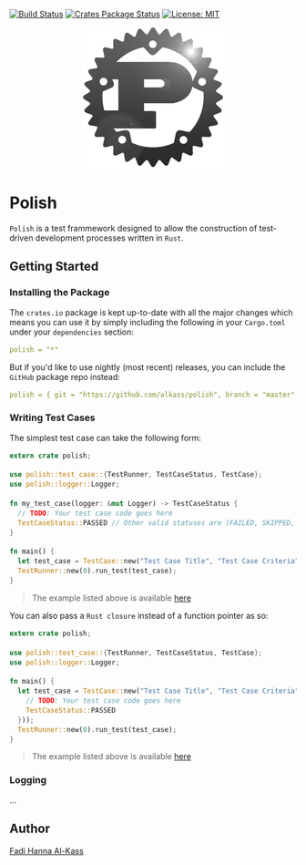 [![Build Status](https://travis-ci.org/AlKass/polish.svg?branch=master)](https://travis-ci.org/AlKass/polish)
[![Crates Package Status](https://img.shields.io/crates/v/polish.svg)](https://crates.io/crates/polish)
[![License: MIT](https://img.shields.io/badge/License-MIT-yellow.svg)](https://github.com/AlKass/polish/blob/master/License.md)

<div align="center">
  <img src="logo.png" />
</div>

# Polish
`Polish` is a test frammework designed to allow the construction of test-driven development processes written in `Rust`.

## Getting Started

### Installing the Package
The `crates.io` package is kept up-to-date with all the major changes which means you can use it by simply including the following in your `Cargo.toml` under your `dependencies` section:

```yaml
polish = "*"
```

But if you'd like to use nightly (most recent) releases, you can include the `GitHub` package repo instead:

```yaml
polish = { git = "https://github.com/alkass/polish", branch = "master" }
```

### Writing Test Cases
The simplest test case can take the following form:

```rust
extern crate polish;

use polish::test_case::{TestRunner, TestCaseStatus, TestCase};
use polish::logger::Logger;

fn my_test_case(logger: &mut Logger) -> TestCaseStatus {
  // TODO: Your test case code goes here
  TestCaseStatus::PASSED // Other valid statuses are (FAILED, SKIPPED, and UNKNOWN)
}

fn main() {
  let test_case = TestCase::new("Test Case Title", "Test Case Criteria", Box::new(my_test_case));
  TestRunner::new(0).run_test(test_case);
}
```

> The example listed above is available [here](examples/run_test.rs)

You can also pass a `Rust closure` instead of a function pointer as so:

```rust
extern crate polish;

use polish::test_case::{TestRunner, TestCaseStatus, TestCase};
use polish::logger::Logger;

fn main() {
  let test_case = TestCase::new("Test Case Title", "Test Case Criteria", Box::new(|logger: &mut Logger| -> TestCaseStatus {
    // TODO: Your test case code goes here
    TestCaseStatus::PASSED
  }));
  TestRunner::new(0).run_test(test_case);
}
```

> The example listed above is available [here](examples/run_test_closure.rs)

### Logging
...

## Author
[Fadi Hanna Al-Kass](https://github.com/alkass)
